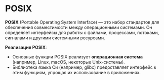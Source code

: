 # POSIX 


**POSIX** (Portable Operating System Interface) — это набор стандартов для обеспечения совместимости между операционными системами. Он определяет интерфейсы для работы с файлами, процессами, потоками, сигналами и другими системными ресурсами.

**Реализация POSIX**:

* Основные функции POSIX реализует **операционная система** (например, Linux, macOS, некоторые Unix-системы).
* Библиотека языка Си (например, glibc) предоставляет интерфейс к этим функциям, упрощая их использование в приложениях.
